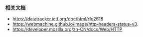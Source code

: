 ### 相关文档
- https://datatracker.ietf.org/doc/html/rfc2616
- https://webmachine.github.io/image/http-headers-status-v3.
- https://developer.mozilla.org/zh-CN/docs/Web/HTTP